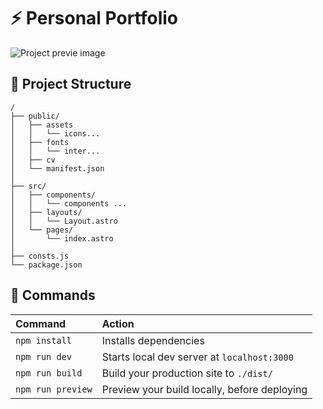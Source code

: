# ⚡ Personal Portfolio

![Project previe image](https://res.cloudinary.com/dhpxqwsym/image/upload/w_1280,h_720,c_fill/v1678870284/documentations/portfolio_qpcjzn)

## 🚀 Project Structure

```
/
├── public/
│   ├── assets
│   │   └── icons...
│   ├── fonts
│   │   └── inter...
│   ├── cv
│   └── manifest.json
│
├── src/
│   ├── components/
│   │   └── components ...
│   ├── layouts/
│   │   └── Layout.astro
│   └── pages/
│       └── index.astro
│
├── consts.js
└── package.json
```

## 🚀 Commands

| Command           | Action                                       |
| :---------------- | :------------------------------------------- |
| `npm install`     | Installs dependencies                        |
| `npm run dev`     | Starts local dev server at `localhost:3000`  |
| `npm run build`   | Build your production site to `./dist/`      |
| `npm run preview` | Preview your build locally, before deploying |
